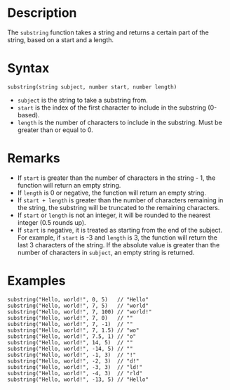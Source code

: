 # Description

The `substring` function takes a string and returns a certain part of the string, based on a start and a length.

# Syntax

```step
substring(string subject, number start, number length)
```

- `subject` is the string to take a substring from.
- `start` is the index of the first character to include in the substring (0-based).
- `length` is the number of characters to include in the substring. Must be greater than or equal to 0.

# Remarks

- If `start` is greater than the number of characters in the string - 1, the function will return an empty string.
- If `length` is 0 or negative, the function will return an empty string.
- If `start + length` is greater than the number of characters remaining in the string, the substring will be truncated to the remaining characters.
- If `start` or `length` is not an integer, it will be rounded to the nearest integer (0.5 rounds up).
- If `start` is negative, it is treated as starting from the end of the subject. For example, if `start` is -3 and `length` is 3, the function will return the last 3 characters of the string. If the absolute value is greater than the number of characters in `subject`, an empty string is returned.

# Examples

```step
substring("Hello, world!", 0, 5)   // "Hello"
substring("Hello, world!", 7, 5)   // "world"
substring("Hello, world!", 7, 100) // "world!"
substring("Hello, world!", 7, 0)   // ""
substring("Hello, world!", 7, -1)  // ""
substring("Hello, world!", 7, 1.5) // "wo"
substring("Hello, world!", 7.5, 1) // "o"
substring("Hello, world!", 14, 5)  // ""
substring("Hello, world!", -14, 5) // ""
substring("Hello, world!", -1, 3)  // "!"
substring("Hello, world!", -2, 3)  // "d!"
substring("Hello, world!", -3, 3)  // "ld!"
substring("Hello, world!", -4, 3)  // "rld"
substring("Hello, world!", -13, 5) // "Hello"
```
